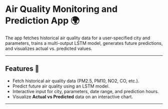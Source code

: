 # Air Quality Monitoring and Prediction App 🌍

The app fetches historical air quality data for a user-specified city and parameters, trains a multi-output LSTM model, generates future predictions, and visualizes actual vs. predicted values.

---

## **Features** 🚀
- Fetch historical air quality data (PM2.5, PM10, NO2, CO, etc.).
- Predict future air quality using an LSTM model.
- Interactive input for city, parameters, date range, and prediction hours.
- Visualize **Actual vs Predicted** data on an interactive chart.

---

